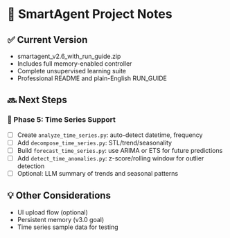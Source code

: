 # 📝 SmartAgent Project Notes

## ✅ Current Version
- smartagent_v2.6_with_run_guide.zip
- Includes full memory-enabled controller
- Complete unsupervised learning suite
- Professional README and plain-English RUN_GUIDE

## 🔜 Next Steps
### 🧠 Phase 5: Time Series Support
- [ ] Create `analyze_time_series.py`: auto-detect datetime, frequency
- [ ] Add `decompose_time_series.py`: STL/trend/seasonality
- [ ] Build `forecast_time_series.py`: use ARIMA or ETS for future predictions
- [ ] Add `detect_time_anomalies.py`: z-score/rolling window for outlier detection
- [ ] Optional: LLM summary of trends and seasonal patterns

## 💡 Other Considerations
- UI upload flow (optional)
- Persistent memory (v3.0 goal)
- Time series sample data for testing
